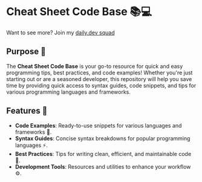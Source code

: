 # Cheat Sheet Code Base 📚💻

Want to see more? Join my [daily.dev squad](https://dly.to/qVGsciQomog)


## Purpose 🎯
The **Cheat Sheet Code Base** is your go-to resource for quick and easy programming tips, best practices, and code examples! Whether you're just starting out or are a seasoned developer, this repository will help you save time by providing quick access to syntax guides, code snippets, and tips for various programming languages and frameworks.

## Features 🌟
- **Code Examples**: Ready-to-use snippets for various languages and frameworks 📝.
- **Syntax Guides**: Concise syntax breakdowns for popular programming languages ⚡.
- **Best Practices**: Tips for writing clean, efficient, and maintainable code 🧹.
- **Development Tools**: Resources and utilities to enhance your workflow ⚙️.
